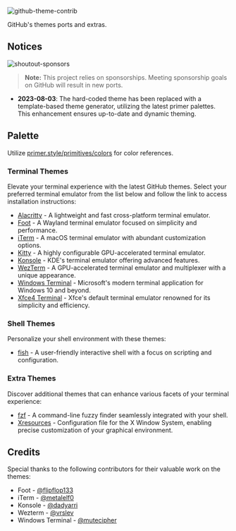 ![github-theme-contrib](https://github.com/projekt0n/github-theme-contrib/assets/24286590/cd860b33-b9eb-4f95-b77b-670457f772e0)

GitHub's themes ports and extras.

## Notices

<!-- If you're interested, you can learn more about 'sponsor-spotlight' on
 https://dev.to/ful1e5/lets-give-recognition-to-those-supporting-our-work-on-github-sponsors-b00 -->

![shoutout-sponsors](https://sponsor-spotlight.vercel.app/sponsor?login=ful1e5)

> **Note:** This project relies on sponsorships. Meeting sponsorship goals on GitHub will result in new ports.

- **2023-08-03**: The hard-coded theme has been replaced with a template-based theme generator, utilizing the latest primer palettes. This enhancement ensures up-to-date and dynamic theming.

## Palette

Utilize [primer.style/primitives/colors](https://primer.style/primitives/colors) for color references.

### Terminal Themes

Elevate your terminal experience with the latest GitHub themes. Select your preferred terminal emulator from the list below and follow the link to access installation instructions:

- [Alacritty](./themes/alacritty/) - A lightweight and fast cross-platform terminal emulator.
- [Foot](./themes/foot/) - A Wayland terminal emulator focused on simplicity and performance.
- [iTerm](./themes/iterm/) - A macOS terminal emulator with abundant customization options.
- [Kitty](./themes/kitty/) - A highly configurable GPU-accelerated terminal emulator.
- [Konsole](./themes/konsole/) - KDE's terminal emulator offering advanced features.
- [WezTerm](./themes/wezterm/) - A GPU-accelerated terminal emulator and multiplexer with a unique appearance.
- [Windows Terminal](./themes/windows_terminal/) - Microsoft's modern terminal application for Windows 10 and beyond.
- [Xfce4 Terminal](./themes/xfce_terminal/) - Xfce's default terminal emulator renowned for its simplicity and efficiency.

### Shell Themes

Personalize your shell environment with these themes:

- [fish](./themes/fish/) - A user-friendly interactive shell with a focus on scripting and configuration.

### Extra Themes

Discover additional themes that can enhance various facets of your terminal experience:

- [fzf](./themes/fzf/) - A command-line fuzzy finder seamlessly integrated with your shell.
- [Xresources](./themes/xresources/) - Configuration file for the X Window System, enabling precise customization of your graphical environment.

## Credits

Special thanks to the following contributors for their valuable work on the themes:

- Foot - [@flipflop133](https://github.com/flipflop133)
- iTerm - [@metalelf0](https://github.com/metalelf0)
- Konsole - [@dadyarri](https://github.com/dadyarri)
- Wezterm - [@vrslev](https://github.com/vrslev)
- Windows Terminal - [@mutecipher](https://github.com/mutecipher)
